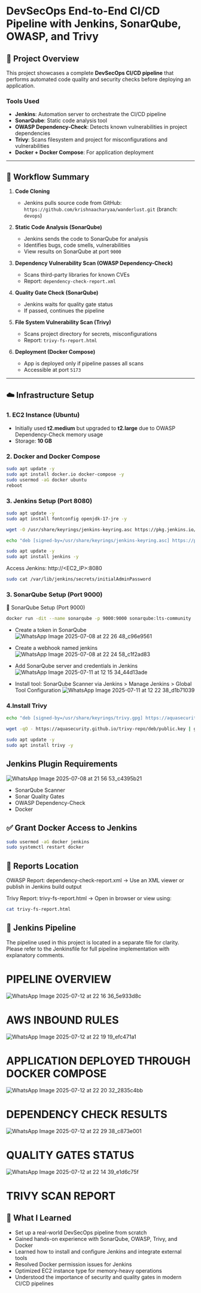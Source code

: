 # DevSecOps End-to-End CI/CD Pipeline with Jenkins, SonarQube, OWASP, and Trivy

## 📌 Project Overview
This project showcases a complete **DevSecOps CI/CD pipeline** that performs automated code quality and security checks before deploying an application. 

### Tools Used
- **Jenkins**: Automation server to orchestrate the CI/CD pipeline
- **SonarQube**: Static code analysis tool
- **OWASP Dependency-Check**: Detects known vulnerabilities in project dependencies
- **Trivy**: Scans filesystem and project for misconfigurations and vulnerabilities
- **Docker + Docker Compose**: For application deployment

---

## 🔄 Workflow Summary

1. **Code Cloning**
   - Jenkins pulls source code from GitHub:  
     `https://github.com/krishnaacharyaa/wanderlust.git` (branch: `devops`)

2. **Static Code Analysis (SonarQube)**
   - Jenkins sends the code to SonarQube for analysis
   - Identifies bugs, code smells, vulnerabilities
   - View results on SonarQube at port `9000`

3. **Dependency Vulnerability Scan (OWASP Dependency-Check)**
   - Scans third-party libraries for known CVEs
   - Report: `dependency-check-report.xml`

4. **Quality Gate Check (SonarQube)**
   - Jenkins waits for quality gate status
   - If passed, continues the pipeline

5. **File System Vulnerability Scan (Trivy)**
   - Scans project directory for secrets, misconfigurations
   - Report: `trivy-fs-report.html`

6. **Deployment (Docker Compose)**
   - App is deployed only if pipeline passes all scans
   - Accessible at port `5173`

---

## ☁️ Infrastructure Setup

### 1. EC2 Instance (Ubuntu)
- Initially used **t2.medium** but upgraded to **t2.large** due to OWASP Dependency-Check memory usage
- Storage: **10 GB**

### 2. Docker and Docker Compose
```bash
sudo apt update -y
sudo apt install docker.io docker-compose -y
sudo usermod -aG docker ubuntu
reboot
```
### 3. Jenkins Setup (Port 8080)
```bash
sudo apt update -y
sudo apt install fontconfig openjdk-17-jre -y

wget -O /usr/share/keyrings/jenkins-keyring.asc https://pkg.jenkins.io/debian-stable/jenkins.io-2023.key

echo "deb [signed-by=/usr/share/keyrings/jenkins-keyring.asc] https://pkg.jenkins.io/debian-stable binary/" | sudo tee /etc/apt/sources.list.d/jenkins.list > /dev/null

sudo apt update -y
sudo apt install jenkins -y
```
Access Jenkins: http://<EC2_IP>:8080
```bash
sudo cat /var/lib/jenkins/secrets/initialAdminPassword
```
### 3. SonarQube Setup (Port 9000)
🔧 SonarQube Setup (Port 9000)
```bash
docker run -dit --name sonarqube -p 9000:9000 sonarqube:lts-community
```
- Create a token in SonarQube
![WhatsApp Image 2025-07-08 at 22 26 48_c96e9561](https://github.com/user-attachments/assets/8712f51b-62cf-4c8c-b2a4-7029a9ab9480)

- Create a webhook named jenkins
![WhatsApp Image 2025-07-08 at 22 24 58_c1f2ad83](https://github.com/user-attachments/assets/26ac1d5d-83df-4034-b175-b8c6e75d27d4)

- Add SonarQube server and credentials in Jenkins
![WhatsApp Image 2025-07-11 at 12 15 34_44d13ade](https://github.com/user-attachments/assets/c2e8645e-f689-4f8c-bbd5-6e8b28d0023d)

- Install tool: SonarQube Scanner via Jenkins > Manage Jenkins > Global Tool Configuration
![WhatsApp Image 2025-07-11 at 12 22 38_d1b71039](https://github.com/user-attachments/assets/ba86de73-881a-41cd-a5bd-5d368c7cabdc)


### 4.Install Trivy
```bash
echo "deb [signed-by=/usr/share/keyrings/trivy.gpg] https://aquasecurity.github.io/trivy-repo/deb $(lsb_release -sc) main" | sudo tee /etc/apt/sources.list.d/trivy.list

wget -qO - https://aquasecurity.github.io/trivy-repo/deb/public.key | gpg --dearmor | sudo tee /usr/share/keyrings/trivy.gpg > /dev/null

sudo apt update -y
sudo apt install trivy -y
```
## Jenkins Plugin Requirements
![WhatsApp Image 2025-07-08 at 21 56 53_c4395b21](https://github.com/user-attachments/assets/707e66c8-2f6b-430c-b366-da270aaa88f0)
   - SonarQube Scanner
   - Sonar Quality Gates
   - OWASP Dependency-Check
   - Docker

## ✅ Grant Docker Access to Jenkins
```bash
sudo usermod -aG docker jenkins
sudo systemctl restart docker
```

## 📂 Reports Location
   OWASP Report: dependency-check-report.xml
   → Use an XML viewer or publish in Jenkins build output
   
   Trivy Report: trivy-fs-report.html
   → Open in browser or view using:
   ```bash
   cat trivy-fs-report.html
   ```

## 🧪 Jenkins Pipeline
The pipeline used in this project is located in a separate file for clarity.
Please refer to the Jenkinsfile for full pipeline implementation with explanatory comments.
# PIPELINE OVERVIEW
![WhatsApp Image 2025-07-12 at 22 16 36_5e933d8c](https://github.com/user-attachments/assets/f6d38a9e-0847-4820-a86e-bd3024cbd4c0)
# AWS INBOUND RULES
![WhatsApp Image 2025-07-12 at 22 19 19_efc471a1](https://github.com/user-attachments/assets/6ce75e02-6c24-4775-96fe-58046a00de61)
# APPLICATION DEPLOYED THROUGH DOCKER COMPOSE
![WhatsApp Image 2025-07-12 at 22 20 32_2835c4bb](https://github.com/user-attachments/assets/4e4474d6-9dbc-4523-bb0c-a7941cb40615)
# DEPENDENCY CHECK RESULTS
![WhatsApp Image 2025-07-12 at 22 29 38_c873e001](https://github.com/user-attachments/assets/375342a9-7a54-40d8-94d8-d75d58c29394)
# QUALITY GATES STATUS
![WhatsApp Image 2025-07-12 at 22 14 39_e1d6c75f](https://github.com/user-attachments/assets/5d70b94c-6c0c-4048-9f74-b0f98772eb39)
# TRIVY SCAN REPORT



## 🙌 What I Learned
   - Set up a real-world DevSecOps pipeline from scratch
   - Gained hands-on experience with SonarQube, OWASP, Trivy, and Docker
   - Learned how to install and configure Jenkins and integrate external tools
   - Resolved Docker permission issues for Jenkins
   - Optimized EC2 instance type for memory-heavy operations
   - Understood the importance of security and quality gates in modern CI/CD pipelines




